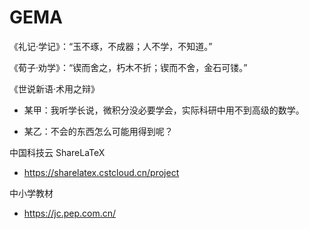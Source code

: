# GEMA

 《礼记·学记》：“玉不琢，不成器；人不学，不知道。”

 《荀子·劝学》：“锲而舍之，朽木不折；锲而不舍，金石可镂。”

 《世说新语·术用之辩》
 
  - 某甲：我听学长说，微积分没必要学会，实际科研中用不到高级的数学。 
 
  - 某乙：不会的东西怎么可能用得到呢？

  中国科技云 ShareLaTeX
  
  - https://sharelatex.cstcloud.cn/project

  中小学教材

  - https://jc.pep.com.cn/
